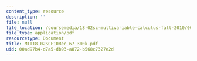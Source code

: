 ```yaml
---
content_type: resource
description: ''
file: null
file_location: /coursemedia/18-02sc-multivariable-calculus-fall-2010/00ad97b4d7a5db93a872b568c7327e2d_MIT18_02SCF10Rec_67_300k.pdf
file_type: application/pdf
resourcetype: Document
title: MIT18_02SCF10Rec_67_300k.pdf
uid: 00ad97b4-d7a5-db93-a872-b568c7327e2d
---
```


